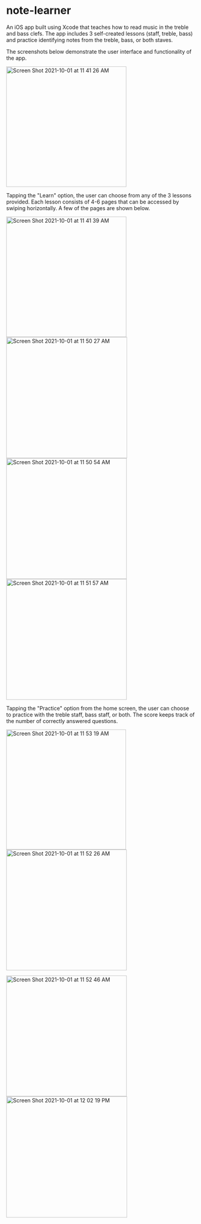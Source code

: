 # note-learner

An iOS app built using Xcode that teaches how to read music in the treble and bass clefs. The app includes 3 self-created lessons (staff, treble, bass) and practice identifying notes from the treble, bass, or both staves. 


The screenshots below demonstrate the user interface and functionality of the app.

<img width="320" alt="Screen Shot 2021-10-01 at 11 41 26 AM" src="https://user-images.githubusercontent.com/82056699/135649143-1572cd9a-ecdd-4f0d-b407-dd431a2af603.png">

Tapping the "Learn" option, the user can choose from any of the 3 lessons provided. Each lesson consists of 4-6 pages that can be accessed by swiping horizontally. A few of the pages are shown below.

<img width="320" alt="Screen Shot 2021-10-01 at 11 41 39 AM" src="https://user-images.githubusercontent.com/82056699/135649972-fb95178e-f454-4fbd-bb6f-8cc131cf2734.png"> <img width="322" alt="Screen Shot 2021-10-01 at 11 50 27 AM" src="https://user-images.githubusercontent.com/82056699/135650185-0edb39a8-e21a-4f6b-9700-46943aeeaca5.png"> <img width="321" alt="Screen Shot 2021-10-01 at 11 50 54 AM" src="https://user-images.githubusercontent.com/82056699/135650248-d7f1554c-2c76-48db-8c81-6fe1fd259a2f.png"> <img width="321" alt="Screen Shot 2021-10-01 at 11 51 57 AM" src="https://user-images.githubusercontent.com/82056699/135650414-cc2b3078-9e70-49a3-bf47-ddc229befa1c.png">

Tapping the "Practice" option from the home screen, the user can choose to practice with the treble staff, bass staff, or both. The score keeps track of the number of correctly answered questions. 

<img width="319" alt="Screen Shot 2021-10-01 at 11 53 19 AM" src="https://user-images.githubusercontent.com/82056699/135650597-bd38448f-b316-45cc-ab2c-73586e04fd02.png"><img width="321" alt="Screen Shot 2021-10-01 at 11 52 26 AM" src="https://user-images.githubusercontent.com/82056699/135650475-fd304965-1655-4624-941e-ff6e78e4c4d9.png">

<img width="321" alt="Screen Shot 2021-10-01 at 11 52 46 AM" src="https://user-images.githubusercontent.com/82056699/135650524-7ace5cea-db2c-4474-81ce-6c22f106cd9c.png"><img width="322" alt="Screen Shot 2021-10-01 at 12 02 19 PM" src="https://user-images.githubusercontent.com/82056699/135652011-3446f1cc-5462-4af0-82c1-eebc710ae412.png">



